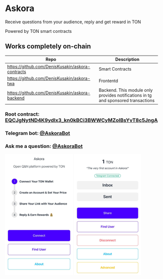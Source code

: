 # Askora

Receive questions from your audience, reply and get reward in TON

Powered by TON smart contracts

## Works completely on-chain

|Repo|Description|
|----|-----------|
|https://github.com/DenisKusakin/askora-contracts|Smart Contracts|
|https://github.com/DenisKusakin/askora-twa|Frontentd|
|https://github.com/DenisKusakin/askora-backend|Backend. This module only provides notifications in tg and sponsored transactions|

### Root contract: [EQCJgNytND4K9ydIx3_kn0kBCi3BWWCyMZoIBsYvT8c5JngA](https://tonviewer.com/EQCJgNytND4K9ydIx3_kn0kBCi3BWWCyMZoIBsYvT8c5JngA)

### Telegram bot: [@AskoraBot](https://t.me/AskoraBot)

### Ask me a question: [@AskoraBot](https://t.me/AskoraBot/app?startapp=0_EQDiA-DjqPZJsbMaLV373CwumgZA9jOGvU3x7OBd4UOdv7j0)

<img src="screen_2.png" alt="drawing" height="400"/>
<img src="screen_1.png" alt="drawing" height="400"/>
